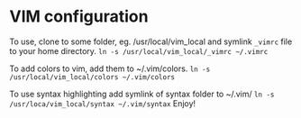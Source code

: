 # VIM configuration 

To use, clone to some folder, eg. /usr/local/vim_local and symlink `_vimrc` file to your home directory.
`ln -s /usr/local/vim_local/_vimrc ~/.vimrc`

To add colors to vim, add them to ~/.vim/colors.
`ln -s /usr/local/vim_local/colors ~/.vim/colors`

To use syntax highlighting add symlink of syntax folder to ~/.vim/
`ln -s /usr/loca/vim_local/syntax ~/.vim/syntax`
Enjoy!

